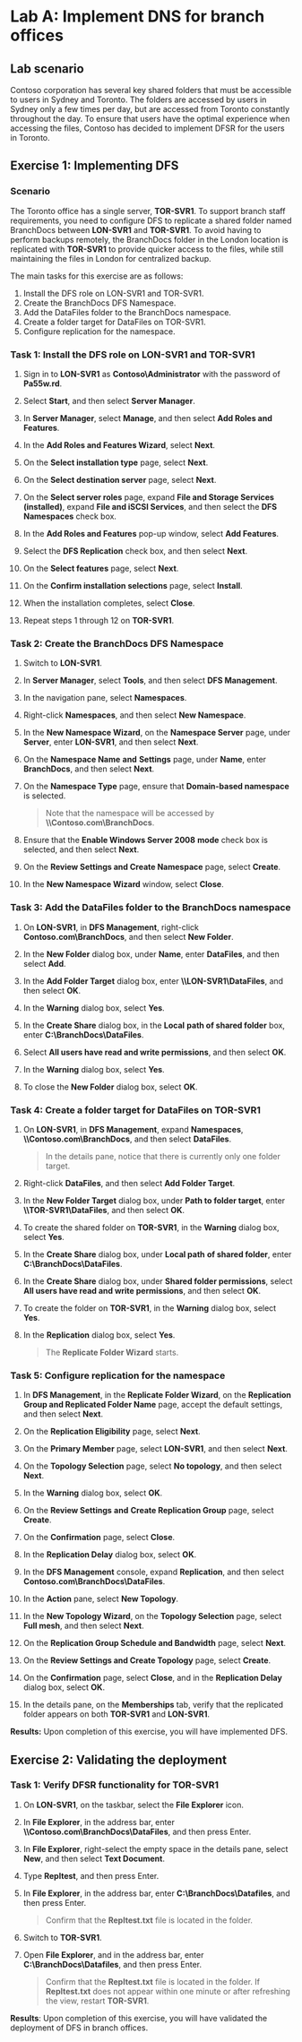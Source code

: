 # Lab A: Implement DNS for branch offices

## Lab scenario

Contoso corporation has several key shared folders that must be accessible to users in Sydney and Toronto. The folders are accessed by users in Sydney only a few times per day, but are accessed from Toronto constantly throughout the day. To ensure that users have the optimal experience when accessing the files, Contoso has decided to implement DFSR for the users in Toronto.

## Exercise 1: Implementing DFS

### Scenario

The Toronto office has a single server, **TOR-SVR1**. To support branch staff requirements, you need to configure DFS to replicate a shared folder named BranchDocs between **LON-SVR1** and **TOR-SVR1**. To avoid having to perform backups remotely, the BranchDocs folder in the London location is replicated with **TOR-SVR1** to provide quicker access to the files, while still maintaining the files in London for centralized backup.

The main tasks for this exercise are as follows:

1. Install the DFS role on LON-SVR1 and TOR-SVR1.
2. Create the BranchDocs DFS Namespace.
3. Add the DataFiles folder to the BranchDocs namespace.
4. Create a folder target for DataFiles on TOR-SVR1.
5. Configure replication for the namespace.

### Task 1: Install the DFS role on LON-SVR1 and TOR-SVR1

1. Sign in to **LON-SVR1** as **Contoso\\Administrator** with the password of **Pa55w.rd**.

2. Select **Start**, and then select **Server Manager**.

3. In **Server Manager**, select **Manage**, and then select **Add Roles and Features**.

4. In the **Add Roles and Features Wizard**, select **Next**.

5. On the **Select installation type** page, select **Next**.

6. On the **Select destination server** page, select **Next**.

7. On the **Select server roles** page, expand **File and Storage Services (installed)**, expand **File and iSCSI Services**, and then select the **DFS Namespaces** check box.

8. In the **Add Roles and Features** pop-up window, select **Add Features**.

9. Select the **DFS Replication** check box, and then select **Next**.

10. On the **Select features** page, select **Next**.

11. On the **Confirm installation selections** page, select **Install**.

12. When the installation completes, select **Close**.

13. Repeat steps 1 through 12 on **TOR-SVR1**.


### Task 2: Create the BranchDocs DFS Namespace

1. Switch to **LON-SVR1**.

2. In **Server Manager**, select **Tools**, and then select **DFS Management**. 

3. In the navigation pane, select **Namespaces**.

4. Right-click **Namespaces**, and then select **New Namespace**.

5. In the **New Namespace Wizard**, on the **Namespace Server** page, under **Server**, enter **LON-SVR1**, and then select **Next**.

6. On the **Namespace Name** **and** **Settings** page, under **Name**, enter **BranchDocs**, and then select **Next**.

7. On the **Namespace Type** page, ensure that **Domain-based namespace** is selected. 

   > Note that the namespace will be accessed by **\\\\Contoso.com\\BranchDocs**. 

8. Ensure that the **Enable Windows Server 2008** **mode** check box is selected, and then select **Next**.

9. On the **Review Settings and Create Namespace** page, select **Create**.

10. In the **New Namespace Wizard** window, select **Close**.


### Task 3: Add the DataFiles folder to the BranchDocs namespace

1. On **LON-SVR1**, in **DFS Management**, right-click **Contoso.com\\BranchDocs**, and then select **New Folder**. 

2. In the **New Folder** dialog box, under **Name**, enter **DataFiles**, and then select **Add**.

3. In the **Add Folder Target** dialog box, enter **\\\\LON-SVR1\\DataFiles**, and then select **OK**.

4. In the **Warning** dialog box, select **Yes**.

5. In the **Create Share** dialog box, in the **Local** **path of shared folder** box, enter **C:\\BranchDocs\\DataFiles**. 

6. Select **All users have read and write permissions**, and then select **OK**. 

7. In the **Warning** dialog box, select **Yes**.

8. To close the **New Folder** dialog box, select **OK**.


### Task 4: Create a folder target for DataFiles on TOR-SVR1

1. On **LON-SVR1**, in **DFS Management**, expand **Namespaces**, **\\\\Contoso.com\\BranchDocs**, and then select **DataFiles**. 

   > In the details pane, notice that there is currently only one folder target.

2. Right-click **DataFiles**, and then select **Add Folder Target**.

3. In the **New Folder Target** dialog box, under **Path to folder target**, enter **\\\\TOR-SVR1\\DataFiles**, and then select **OK**.

4. To create the shared folder on **TOR-SVR1**, in the **Warning** dialog box, select **Yes**.

5. In the **Create Share** dialog box, under **Local path** **of shared folder**, enter **C:\\BranchDocs\\DataFiles**.

6. In the **Create Share** dialog box, under **Shared folder permissions**, select **All users have read and write permissions**, and then select **OK**.

7. To create the folder on **TOR-SVR1**, in the **Warning** dialog box, select **Yes**.

8. In the **Replication** dialog box, select **Yes**. 

   > The **Replicate Folder Wizard** starts.


### Task 5: Configure replication for the namespace

1. In **DFS Management**, in the **Replicate Folder Wizard**, on the **Replication Group and Replicated Folder Name** page, accept the default settings, and then select **Next**.

2. On the **Replication Eligibility** page, select **Next**.

3. On the **Primary Member** page, select **LON-SVR1**, and then select **Next**.

4. On the **Topology Selection** page, select **No topology**, and then select **Next**.

5. In the **Warning** dialog box, select **OK**.

6. On the **Review Settings** **and** **Create Replication Group** page, select **Create**.

7. On the **Confirmation** page, select **Close**.

8. In the **Replication Delay** dialog box, select **OK**.

9. In the **DFS Management** console, expand **Replication**, and then select **Contoso.com\\BranchDocs\\DataFiles**.

10. In the **Action** pane, select **New Topology**.

11. In the **New Topology Wizard**, on the **Topology Selection** page, select **Full mesh**, and then select **Next**.

12. On the **Replication Group Schedule and Bandwidth** page, select **Next**.

13. On the **Review Settings and Create Topology** page, select **Create**.

14. On the **Confirmation** page, select **Close**, and in the **Replication Delay** dialog box, select **OK**.

15. In the details pane, on the **Memberships** tab, verify that the replicated folder appears on both **TOR-SVR1** and **LON-SVR1**.


**Results:** Upon completion of this exercise, you will have implemented DFS.

## Exercise 2: Validating the deployment

### Task 1: Verify DFSR functionality for TOR-SVR1

1. On **LON-SVR1**, on the taskbar, select the **File Explorer** icon.

2. In **File Explorer**, in the address bar, enter **\\\\Contoso.com\\BranchDocs\\DataFiles**, and then press Enter.

3. In **File Explorer**, right-select the empty space in the details pane, select **New**, and then select **Text Document**.

4. Type **Repltest**, and then press Enter.

5. In **File Explorer**, in the address bar, enter **C:\\BranchDocs\\Datafiles**, and then press Enter. 

   > Confirm that the **Repltest.txt** file is located in the folder.

6. Switch to **TOR-SVR1**.

7. Open **File Explorer**, and in the address bar, enter **C:\\BranchDocs\\Datafiles**, and then press Enter. 

   > Confirm that the **Repltest.txt** file is located in the folder. If **Repltest.txt** does not appear within one minute or after refreshing the view, restart **TOR-SVR1**.

**Results**: Upon completion of this exercise, you will have validated the deployment of DFS in branch offices.